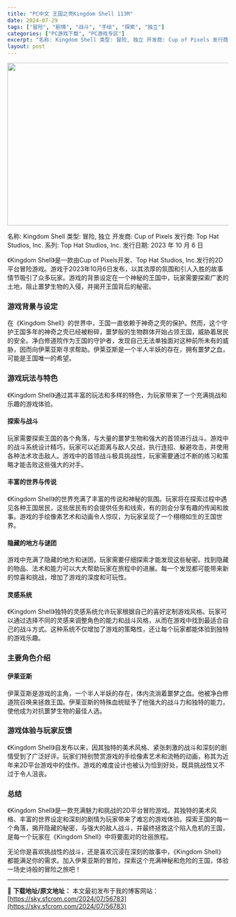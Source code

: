 ```yaml
---
title: "PC中文 王国之壳Kingdom Shell 113M"
date: 2024-07-29
tags: ["冒险", "剧情", "战斗", "手绘", "探索", "独立"]
categories: ["PC游戏下载", "PC游戏专区"]
excerpt: "名称: Kingdom Shell 类型: 冒险, 独立 开发商: Cup of Pixels 发行商: Top Hat Studios, Inc. 系列: Top Hat Studios, Inc. 发行日期: 2023 年 10 月 6 日 《Kingdom Shell》是一款由Cup of P&hellip;"
layout: post
---
```


<img class="aligncenter size-full wp-image-56784" src="https://sky.sfcrom.com/wp-content/uploads/2024/07/2024072900445419.webp" alt="" width="660" height="370" />

名称: Kingdom Shell
类型: 冒险, 独立
开发商: Cup of Pixels
发行商: Top Hat Studios, Inc.
系列: Top Hat Studios, Inc.
发行日期: 2023 年 10 月 6 日

《Kingdom Shell》是一款由Cup of Pixels开发、Top Hat Studios, Inc.发行的2D平台冒险游戏。游戏于2023年10月6日发布，以其浓厚的氛围和引人入胜的故事情节吸引了众多玩家。游戏的背景设定在一个神秘的王国中，玩家需要探索广袤的土地，阻止噩梦生物的入侵，并揭开王国背后的秘密。
<h3>游戏背景与设定</h3>
在《Kingdom Shell》的世界中，王国一直依赖于神奇之壳的保护。然而，这个守护王国多年的神奇之壳已经被粉碎，噩梦般的生物群体开始占领王国，威胁着居民的安全。净白修道院作为王国的守护者，发现自己无法单独面对这种前所未有的威胁，因而向伊莱亚斯寻求帮助。伊莱亚斯是一个半人半妖的存在，拥有噩梦之血，可能是王国唯一的希望。
<h3>游戏玩法与特色</h3>
《Kingdom Shell》通过其丰富的玩法和多样的特色，为玩家带来了一个充满挑战和乐趣的游戏体验。
<h4>探索与战斗</h4>
玩家需要探索王国的各个角落，与大量的噩梦生物和强大的首领进行战斗。游戏中的战斗系统设计精巧，玩家可以近距离与敌人交战，执行连招、躲避攻击，并使用各种法术攻击敌人。游戏中的首领战斗极具挑战性，玩家需要通过不断的练习和策略才能击败这些强大的对手。
<h4>丰富的世界与传说</h4>
《Kingdom Shell》的世界充满了丰富的传说和神秘的氛围。玩家将在探索过程中遇见各种王国居民，这些居民有的会提供任务和线索，有的则会分享有趣的传闻和故事。游戏的手绘像素艺术和动画令人惊叹，为玩家呈现了一个栩栩如生的王国世界。
<h4>隐藏的地方与谜团</h4>
游戏中充满了隐藏的地方和谜团，玩家需要仔细探索才能发现这些秘密。找到隐藏的物品、法术和能力可以大大帮助玩家在旅程中的进展。每一个发现都可能带来新的惊喜和挑战，增加了游戏的深度和可玩性。
<h4>灵感系统</h4>
《Kingdom Shell》独特的灵感系统允许玩家根据自己的喜好定制游戏风格。玩家可以通过选择不同的灵感来调整角色的能力和战斗风格，从而在游戏中找到最适合自己的战斗方式。这种系统不仅增加了游戏的策略性，还让每个玩家都能体验到独特的游戏乐趣。
<h3>主要角色介绍</h3>
<h4>伊莱亚斯</h4>
伊莱亚斯是游戏的主角，一个半人半妖的存在，体内流淌着噩梦之血。他被净白修道院召唤来拯救王国。伊莱亚斯的特殊血统赋予了他强大的战斗力和独特的能力，使他成为对抗噩梦生物的最佳人选。
<h3>游戏体验与玩家反馈</h3>
《Kingdom Shell》自发布以来，因其独特的美术风格、紧张刺激的战斗和深刻的剧情受到了广泛好评。玩家们特别赞赏游戏的手绘像素艺术和流畅的动画，称其为近年来2D平台游戏中的佳作。游戏的难度设计也被认为恰到好处，既具挑战性又不过于令人沮丧。
<h3>总结</h3>
《Kingdom Shell》是一款充满魅力和挑战的2D平台冒险游戏。其独特的美术风格、丰富的世界设定和深刻的剧情为玩家带来了难忘的游戏体验。探索王国的每一个角落，揭开隐藏的秘密，与强大的敌人战斗，并最终拯救这个陷入危机的王国，是每一个玩家在《Kingdom Shell》中将要面对的壮丽旅程。

无论你是喜欢挑战性的战斗，还是喜欢沉浸在深刻的故事中，《Kingdom Shell》都能满足你的需求。加入伊莱亚斯的冒险，探索这个充满神秘和危险的王国，体验一场史诗般的冒险之旅吧！

---
📖 **下载地址/原文地址：** 本文最初发布于我的博客网站：[https://sky.sfcrom.com/2024/07/56783](https://sky.sfcrom.com/2024/07/56783)
